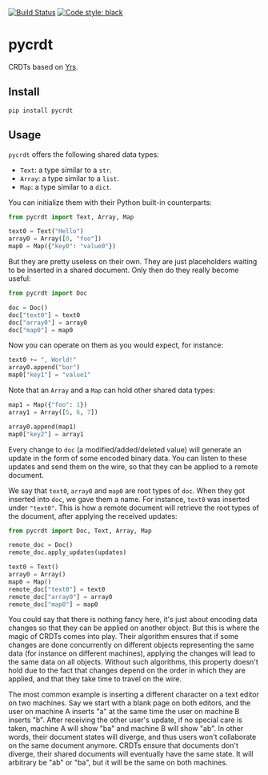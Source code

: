 [![Build Status](https://github.com/davidbrochart/pycrdt/workflows/test/badge.svg)](https://github.com/davidbrochart/pycrdt/actions)
[![Code style: black](https://img.shields.io/badge/code%20style-black-000000.svg)](https://github.com/psf/black)

# pycrdt

CRDTs based on [Yrs](https://github.com/y-crdt/y-crdt).

## Install

```console
pip install pycrdt
```

## Usage

`pycrdt` offers the following shared data types:
- `Text`: a type similar to a `str`.
- `Array`: a type similar to a `list`.
- `Map`: a type similar to a `dict`.

You can initialize them with their Python built-in counterparts:

```py
from pycrdt import Text, Array, Map

text0 = Text("Hello")
array0 = Array([0, "foo"])
map0 = Map({"key0": "value0"})
```

But they are pretty useless on their own. They are just placeholders waiting to be inserted in a shared document. Only then do they really become useful:

```py
from pycrdt import Doc

doc = Doc()
doc["text0"] = text0
doc["array0"] = array0
doc["map0"] = map0
```

Now you can operate on them as you would expect, for instance:

```py
text0 += ", World!"
array0.append("bar")
map0["key1"] = "value1"
```

Note that an `Array` and a `Map` can hold other shared data types:

```py
map1 = Map({"foo": 1})
array1 = Array([5, 6, 7])

array0.append(map1)
map0["key2"] = array1
```

Every change to `doc` (a modified/added/deleted value) will generate an update in the form of some encoded binary data.
You can listen to these updates and send them on the wire, so that they can be applied to a remote document.

We say that `text0`, `array0` and `map0` are root types of `doc`.
When they got inserted into `doc`, we gave them a name. For instance, `text0` was inserted under `"text0"`.
This is how a remote document will retrieve the root types of the document, after applying the received updates:

```py
from pycrdt import Doc, Text, Array, Map

remote_doc = Doc()
remote_doc.apply_updates(updates)

text0 = Text()
array0 = Array()
map0 = Map()
remote_doc["text0"] = text0
remote_doc["array0"] = array0
remote_doc["map0"] = map0
```

You could say that there is nothing fancy here, it's just about encoding data changes so that they can be applied on another object.
But this is where the magic of CRDTs comes into play.
Their algorithm ensures that if some changes are done concurrently on different objects representing the same data (for instance on different machines), applying the changes will lead to the same data on all objects. Without such algorithms, this property doesn't hold due to the fact that changes depend on the order in which they are applied, and that they take time to travel on the wire.

The most common example is inserting a different character on a text editor on two machines.
Say we start with a blank page on both editors, and the user on machine A inserts "a" at the same time the user on machine B inserts "b".
After receiving the other user's update, if no special care is taken, machine A will show "ba" and machine B will show "ab".
In other words, their document states will diverge, and thus users won't collaborate on the same document anymore.
CRDTs ensure that documents don't diverge, their shared documents will eventually have the same state. It will arbitrary be "ab" or "ba", but it will be the same on both machines.
